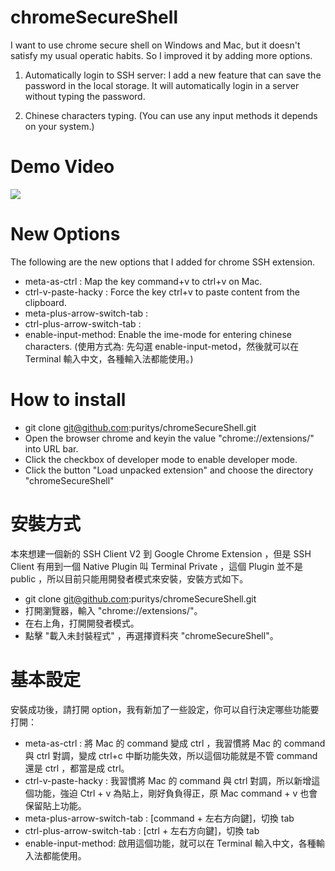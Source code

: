 # chromeSecureShell

I want to use chrome secure shell on Windows and Mac, but it doesn't satisfy my usual operatic habits.
So I improved it by adding more options.

1. Automatically login to SSH server: I add a new feature that can save the password in the local storage. It will automatically login in a server without typing the password.

2. Chinese characters typing. (You can use any input methods it depends on your system.)


# Demo Video
<a href="http://www.youtube.com/watch?v=6wygEEF8mDc" target="_blank">
  <img src="http://img.youtube.com/vi/6wygEEF8mDc/2.jpg">
</a>


# New Options

The following are the new options that I added for chrome SSH extension.

* meta-as-ctrl : Map the key command+v to ctrl+v on Mac.
* ctrl-v-paste-hacky : Force the key ctrl+v to paste content from the clipboard.
* meta-plus-arrow-switch-tab :
* ctrl-plus-arrow-switch-tab :
* enable-input-method: Enable the ime-mode for entering chinese characters. (使用方式為: 先勾選 enable-input-metod，然後就可以在 Terminal 輸入中文，各種輸入法都能使用。)

# How to install

* git clone git@github.com:puritys/chromeSecureShell.git
* Open the browser chrome and keyin the value "chrome://extensions/" into URL bar.
* Click the checkbox of developer mode to enable developer mode.
* Click the button "Load unpacked extension" and choose the directory "chromeSecureShell"
 

# 安裝方式

本來想建一個新的  SSH Client V2 到 Google Chrome Extension ，但是 SSH Client 有用到一個 Native Plugin 叫 Terminal Private ，這個 Plugin 並不是 public ，所以目前只能用開發者模式來安裝，安裝方式如下。

* git clone git@github.com:puritys/chromeSecureShell.git
* 打開瀏覽器，輸入 "chrome://extensions/"。
* 在右上角，打開開發者模式。
* 點擊 "載入未封裝程式" ，再選擇資料夾 "chromeSecureShell"。

# 基本設定

安裝成功後，請打開 option，我有新加了一些設定，你可以自行決定哪些功能要打開：

* meta-as-ctrl : 將 Mac 的 command 變成 ctrl ，我習慣將 Mac 的 command 與 ctrl 對調，變成 ctrl+c 中斷功能失效，所以這個功能就是不管 command 還是 ctrl ，都當是成 ctrl。
* ctrl-v-paste-hacky : 我習慣將 Mac 的 command 與 ctrl 對調，所以新增這個功能，強迫 Ctrl + v 為貼上，剛好負負得正，原 Mac command + v 也會保留貼上功能。
* meta-plus-arrow-switch-tab : [command + 左右方向鍵]，切換 tab
* ctrl-plus-arrow-switch-tab : [ctrl + 左右方向鍵]，切換 tab
* enable-input-method: 啟用這個功能，就可以在 Terminal 輸入中文，各種輸入法都能使用。





